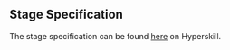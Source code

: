 ## Stage Specification

The stage specification can be found [here](https://hyperskill.org/projects/157/stages/817/implement) on Hyperskill.